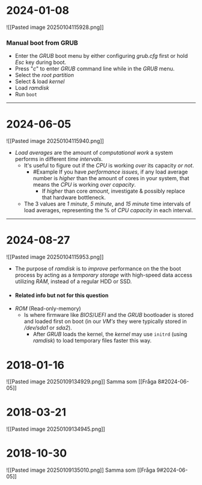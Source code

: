 # 2024-01-08
![[Pasted image 20250104115928.png]]
### Manual boot from GRUB
* Enter the *GRUB* boot menu by either configuring *grub.cfg* first or hold *Esc* key during boot.
* Press "*c*" to enter *GRUB* command line while in the *GRUB* menu.
* Select the *root* *partition*
* Select & load *kernel* 
* Load *ramdisk*
* Run ``boot`` 

---
# 2024-06-05
![[Pasted image 20250104115940.png]]
* *Load averages* are the amount of *computational work* a system performs in different *time* *intervals*.
	* It's useful to figure out if the *CPU* is working *over* its capacity *or* *not*.
		* #Example If you have *performance* *issues*, if any load average number is *higher* than the amount of cores in your system, that means the *CPU* is working *over capacity*.
			* If *higher* than core *amount*, investigate & possibly replace that hardware bottleneck.
	* The 3 values are *1 minute*, *5 minute*, and *15 minute* time intervals of load averages, representing the % of *CPU* *capacity* in each interval.

---
# 2024-08-27
![[Pasted image 20250104115953.png]]

* The purpose of *ramdisk* is to *improve* performance on the the boot process by acting as a *temporary storage* with high-speed data access utilizing *RAM*, instead of a regular HDD or SSD.  
* #### Related info but not for this question
* *ROM* (Read-only-memory)
	* Is where firmware like *BIOS*/*UEFI* and the *GRUB* bootloader is stored and loaded first on boot (in our *VM's* they were typically stored in */dev/sda1* or *sda2*).
		* After *GRUB* loads the kernel, the *kernel* may use ``initrd`` (using *ramdisk*) to load temporary files faster this way.

# 2018-01-16
![[Pasted image 20250109134929.png]]
Samma som [[Fråga 8#2024-06-05]]
# 2018-03-21
![[Pasted image 20250109134945.png]]

# 2018-10-30
![[Pasted image 20250109135010.png]]
Samma som [[Fråga 9#2024-06-05]]
